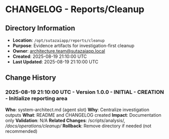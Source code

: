 # CHANGELOG - Reports/Cleanup

## Directory Information
- **Location**: `/opt/sutazaiapp/reports/cleanup`
- **Purpose**: Evidence artifacts for investigation-first cleanup
- **Owner**: architecture.team@sutazaiapp.local
- **Created**: 2025-08-19 21:10:00 UTC
- **Last Updated**: 2025-08-19 21:10:00 UTC

## Change History

### 2025-08-19 21:10:00 UTC - Version 1.0.0 - INITIAL - CREATION - Initialize reporting area
**Who**: system-architect.md (agent slot)
**Why**: Centralize investigation outputs
**What**: README and CHANGELOG created
**Impact**: Documentation only
**Validation**: N/A
**Related Changes**: /scripts/analysis/*, /docs/operations/cleanup/*
**Rollback**: Remove directory if needed (not recommended)